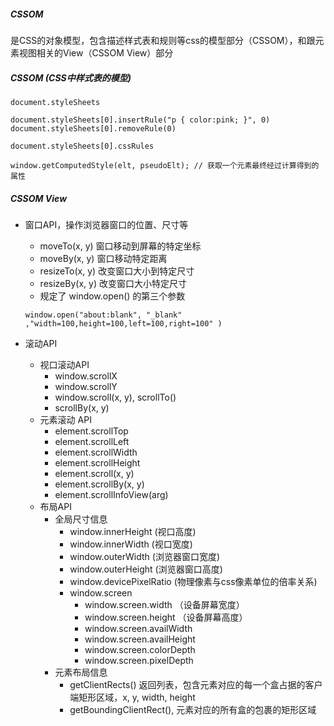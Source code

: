 ##### CSSOM

是CSS的对象模型，包含描述样式表和规则等css的模型部分（CSSOM），和跟元素视图相关的View（CSSOM View）部分

##### CSSOM (CSS中样式表的模型)

```
document.styleSheets

document.styleSheets[0].insertRule("p { color:pink; }", 0)
document.styleSheets[0].removeRule(0)

document.styleSheets[0].cssRules

window.getComputedStyle(elt, pseudoElt); // 获取一个元素最终经过计算得到的属性
```

##### CSSOM View

- 窗口API，操作浏览器窗口的位置、尺寸等

  - moveTo(x, y) 窗口移动到屏幕的特定坐标
  - moveBy(x, y) 窗口移动特定距离
  - resizeTo(x, y) 改变窗口大小到特定尺寸
  - resizeBy(x, y) 改变窗口大小特定尺寸
  - 规定了 window.open() 的第三个参数

  ```
  window.open("about:blank", "_blank" ,"width=100,height=100,left=100,right=100" )
  ```

- 滚动API

  - 视口滚动API
    - window.scrollX
    - window.scrollY
    - window.scroll(x, y), scrollTo()
    - scrollBy(x, y)
  - 元素滚动 API
    - element.scrollTop
    - element.scrollLeft
    - element.scrollWidth
    - element.scrollHeight
    - element.scroll(x, y)
    - element.scrollBy(x, y)
    - element.scrollInfoView(arg)
  - 布局API
    - 全局尺寸信息
      - window.innerHeight (视口高度)
      - window.innerWidth (视口宽度)
      - window.outerWidth (浏览器窗口宽度)
      - window.outerHeight (浏览器窗口高度)
      - window.devicePixelRatio (物理像素与css像素单位的倍率关系)
      - window.screen
        - window.screen.width （设备屏幕宽度）
        - window.screen.height （设备屏幕高度）
        - window.screen.availWidth
        - window.screen.availHeight
        - window.screen.colorDepth
        - window.screen.pixelDepth
    - 元素布局信息
      - getClientRects() 返回列表，包含元素对应的每一个盒占据的客户端矩形区域，x, y, width, height
      - getBoundingClientRect(), 元素对应的所有盒的包裹的矩形区域